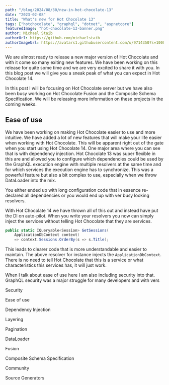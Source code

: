 ```yaml
---
path: "/blog/2024/08/30/new-in-hot-chocolate-13"
date: "2023-02-08"
title: "What's new for Hot Chocolate 13"
tags: ["hotchocolate", "graphql", "dotnet", "aspnetcore"]
featuredImage: "hot-chocolate-13-banner.png"
author: Michael Staib
authorUrl: https://github.com/michaelstaib
authorImageUrl: https://avatars1.githubusercontent.com/u/9714350?s=100&v=4
---
```


We are almost ready to release a new major version of Hot Chocolate and with it come so many exiting new features. We have been working on this release for quite some time and we are very excited to share it with you. In this blog post we will give you a sneak peak of what you can expect in Hot Chocolate 14.

In this post I will be focusing on Hot Chocolate server but we have also been busy working on Hot Chocolate Fusion and the Composite Schema Specification. We will be releasing more information on these projects in the coming weeks.

## Ease of use

We have been working on making Hot Chocolate easier to use and more intuitive. We have added a lot of new features that will make your life easier when working with Hot Chocolate. This will be apparent right out of the gate when you start using Hot Chocolate 14. One major area where you can see that is with dependency injection. Hot Chocolate 13 was super flexible in this are and allowed you to configure which dependencies could be used by the GraphQL execution engine with multiple resolvers at the same time and for which services the execution engine has to synchronize. This was a powerful feature but also a bit complex to use, especially when we throw DataLoader into the mix.

You either ended up with long configuration code that in essence re-declared all dependencies or you would end up with ver busy looking resolvers.

With Hot Chocolate 14 we have thrown all of this out and instead have put the DI on auto-pilot. When you write your resolvers you now can simply inject the services without telling Hot Chocolate that they are services.

```csharp
public static IQueryable<Session> GetSessions(
    ApplicationDbContext context)
    => context.Sessions.OrderBy(s => s.Title);
```

This leads to clearer code that is more understandable and easier to maintain. The above resolver for instance injects the `ApplicationDbContext`. There is no need to tell Hot Chocolate that this is a service or what characteristics this services has, it will just work.







When I talk about ease of use here I am also including security into that. GraphQL security was a major struggle for many developers and with vers


Security

Ease of use

Dependency Injection

Layering

Pagination

DataLoader

Fusion

Composite Schema Specification

Community

Source Generators
